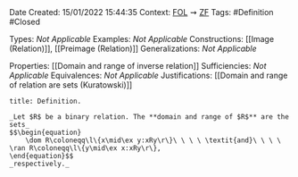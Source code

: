 <br />
<br />

Date Created: 15/01/2022 15:44:35
Context: [$\textrm{FOL}$](obsidian://open?file=First%20Order%20Logic)$\,\,\rightsquigarrow\,\,$[$\textrm{ZF}$](obsidian://open?file=Zermelo-Fraenkel%20Set%20Theory)
Tags: #Definition #Closed 

Types: _Not Applicable_
Examples: _Not Applicable_ 
Constructions: [[Image (Relation)]], [[Preimage (Relation)]]
Generalizations: _Not Applicable_

Properties: [[Domain and range of inverse relation]]
Sufficiencies: _Not Applicable_
Equivalences: _Not Applicable_
Justifications: [[Domain and range of relation are sets (Kuratowski)]]

``` ad-Definition
title: Definition.

_Let $R$ be a binary relation. The **domain and range of $R$** are the sets_
$$\begin{equation}
    \dom R\coloneqq\l\{x\mid\ex y:xRy\r\}\ \ \ \ \textit{and}\ \ \ \ \ran R\coloneqq\l\{y\mid\ex x:xRy\r\},
\end{equation}$$
_respectively._

```
